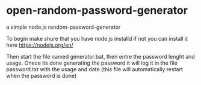# open-random-password-generator
a simple node.js random-password-generator

To begin make shure that you have node.js installd if not you can install it here https://nodejs.org/en/

Then start the file named generator.bat, then entre the password lenght and usage.
Onece its done generating the password it will log it in the file password.txt with the usage and date (this file will automatically restart when the password is done)
